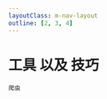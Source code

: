 ```yaml
---
layoutClass: m-nav-layout
outline: [2, 3, 4]
---
```


<script setup>
import { NAV_DATA } from './data'
import { ref } from 'vue'
const data = ref([
  {
    title: '数据加载中..请等待3S左右',
  },
])
fetch("https://htmlpng-mmo-yxvdsihnpa.cn-shenzhen.fcapp.run",{
  method: "POST",
  body: JSON.stringify({
     type:'开发工具'
  })

})
.then(res => res.json())
.then(juejinList => {  
  data.value = juejinList
})
.catch(err => {
data.value = [
  {
    title: '数据加载失败',
  }
]
})
</script>
<style src="./index.scss"></style>

# 工具 以及 技巧

`爬虫`

<template v-if="data.length" style='color:red'>
  <ul>
    <li v-for="(item,index) in data" :key="item.src" style=''>
      <a :href="item.src" target="_blank">{{ item.title }}</a>
    </li>
  </ul>
</template>

<style scoped>
  ul {
    list-style: decimal;
    padding: 0;
  }
  li {

    margin: 10px 0;
  }
  a {
    color: #058F9C;
    /* text-decoration: none; */
  }
  a:hover {
    color: #f00;
  }

</style>
